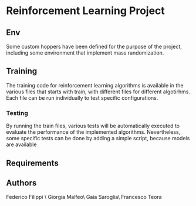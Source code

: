 # Reinforcement Learning Project
## Env
Some custom hoppers have been defined for the purpose of the project, including some environment that implement mass randomization.

## Training

The training code for reinforcement learning algorithms is available in the various files that starts with train, with different files for different algotirhms. Each file can be run individually to test specific configurations.

### Testing

By running the train files, various tests will be automatically executed to evaluate the performance of the implemented algorithms. Nevertheless, some specific tests can be done by adding a simple script, because models are available
## Requirements

## Authors
Federico Filippi \\
Giorgia Malfeo\\
Gaia Saroglia\\
Francesco Teora
